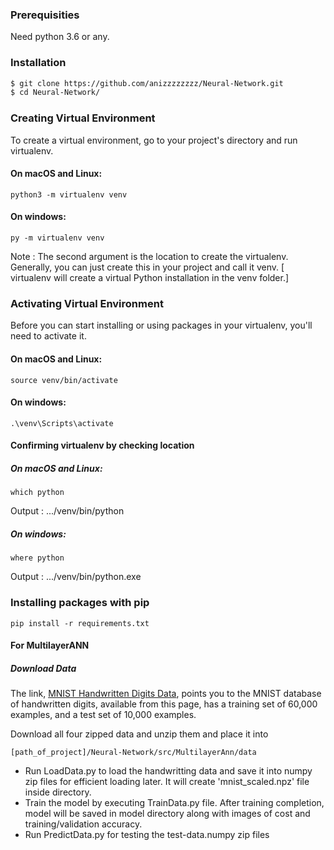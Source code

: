 
### Prerequisities
Need python 3.6 or any.

### Installation
```sh
$ git clone https://github.com/anizzzzzzzz/Neural-Network.git
$ cd Neural-Network/
```

### Creating Virtual Environment
To create a virtual environment, go to your project's directory and run virtualenv.

#### On macOS and Linux:
``` 
python3 -m virtualenv venv
``` 
#### On windows:
``` 
py -m virtualenv venv
```
Note : The second argument is the location to create the virtualenv. Generally, you can just create this in your project and call it venv.
[ virtualenv will create a virtual Python installation in the venv folder.]

### Activating Virtual Environment
Before you can start installing or using packages in your virtualenv, you'll need to activate it.

#### On macOS and Linux:
```
source venv/bin/activate
```

#### On windows:
```
.\venv\Scripts\activate
```

#### Confirming virtualenv by checking location

##### On macOS and Linux:
```
which python
```
Output : .../venv/bin/python

##### On windows:
```
where python
```
Output : .../venv/bin/python.exe


### Installing packages with pip
```
pip install -r requirements.txt
```

#### For MultilayerANN
##### Download Data
The link, [MNIST Handwritten Digits Data](http://yann.lecun.com/exdb/mnist/index.html), points you to the MNIST database of handwritten digits, available from this page, has a training set of 60,000 examples, and a test set of 10,000 examples.

Download all four zipped data and unzip them and place it into
```
[path_of_project]/Neural-Network/src/MultilayerAnn/data
```

* Run LoadData.py to load the handwritting data and save it into numpy zip files for efficient loading later. It will create 'mnist_scaled.npz' file inside directory.
* Train the model by executing TrainData.py file. After training completion, model will be saved in model directory along with images of cost and training/validation accuracy.
* Run PredictData.py for testing the test-data.numpy zip files 